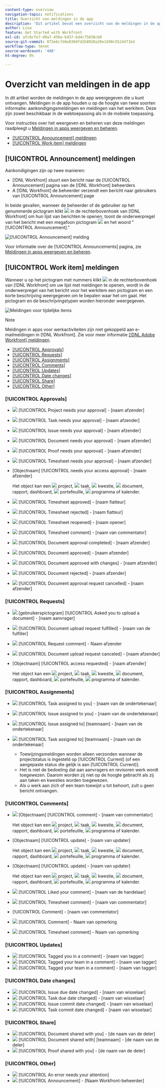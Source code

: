 ```yaml
---
content-type: overview
navigation-topic: notifications
title: Overzicht van meldingen in de app
description: 'Dit artikel bevat een overzicht van de meldingen in de app die u kunt ontvangen. Meldingen in de app houden u op de hoogte van twee soorten informatie: aankondigingsmeldingen en meldingen van het werkitem. Deze zijn zowel beschikbaar in de webtoepassing als in de mobiele toepassing.'
author: Lisa
feature: Get Started with Workfront
exl-id: afc8cfe7-d9a7-458a-b437-bd4c75838cb0
source-git-commit: 073e6c7d4e830dfd2b8920a20e1490c5524d71bd
workflow-type: tm+mt
source-wordcount: '488'
ht-degree: 0%

---
```


# Overzicht van meldingen in de app

In dit artikel worden de meldingen in de app weergegeven die u kunt ontvangen. Meldingen in de app houden u op de hoogte van twee soorten informatie: aankondigingsmeldingen en meldingen van het werkitem. Deze zijn zowel beschikbaar in de webtoepassing als in de mobiele toepassing.

Voor instructies over het weergeven en beheren van deze meldingen raadpleegt u [Meldingen in apps weergeven en beheren](../../workfront-basics/using-notifications/view-and-manage-in-app-notifications.md).

* [[!UICONTROL Announcement] meldingen](#announcement-notifications)
* [[!UICONTROL Work item] meldingen](#work-item-notifications)

## [!UICONTROL Announcement] meldingen

Aankondigingen zijn op twee manieren:

* [!DNL Workfront] stuurt een bericht naar de [!UICONTROL Announcement] pagina van de [!DNL Workfront] beheerders
* A [!DNL Workfront] de beheerder verzendt een bericht naar gebruikers van [!UICONTROL Announcement] page

In beide gevallen, wanneer de beheerder of de gebruiker op het genummerde pictogram klikt ![](assets/notifications-icon-jewel.jpg) in de rechterbovenhoek van [!DNL Workfront] om hun lijst van berichten te openen, toont de onderwerpregel van het bericht met een megafoon pictogram ![](assets/announcement.png) en het woord &quot;[!UICONTROL Announcement].&quot;

![[!UICONTROL Announcement] melding](assets/notification-list-announcement-350x271.png)

Voor informatie over de [!UICONTROL Announcements] pagina, zie [Meldingen in apps weergeven en beheren](../../workfront-basics/using-notifications/view-and-manage-in-app-notifications.md).

## [!UICONTROL Work item] meldingen

Wanneer u op het pictogram met nummers klikt ![](assets/notifications-icon-jewel.jpg) in de rechterbovenhoek van [!DNL Workfront] om uw lijst met meldingen te openen, wordt in de onderwerpregel van het bericht voor het werkitem een pictogram en een korte beschrijving weergegeven om te bepalen waar het om gaat. Het pictogram en de beschrijvingstypen worden hieronder weergegeven.

![Meldingen voor tijdelijke items](assets/notification-list-work-items-350x247.png)

>[!NOTE]
>
>Meldingen in apps voor werkactiviteiten zijn niet gekoppeld aan e-mailmeldingen in [!DNL Workfront]. Zie voor meer informatie [[!DNL Adobe Workfront] meldingen](../../workfront-basics/using-notifications/wf-notifications.md).

* [[!UICONTROL Approvals]](#approvals)
* [[!UICONTROL Requests]](#requests)
* [[!UICONTROL Assignments]](#assignments)
* [[!UICONTROL Comments]](#comments)
* [[!UICONTROL Updates]](#updates)
* [[!UICONTROL Date changes]](#date-changes)
* [[!UICONTROL Share]](#share)
* [[!UICONTROL Other]](#other)

### [!UICONTROL Approvals]

* ![](assets/prjneedsapprvl.png) [!UICONTROL Project needs your approval] - [naam afzender]
* ![](assets/icon-taskassngdtoyou.png) [!UICONTROL Task needs your approval] - [naam afzender]
* ![](assets/issue.png) [!UICONTROL Issue needs your approval] - [naam afzender]
* ![](assets/document.png) [!UICONTROL Document needs your approval] - [naam afzender]
* ![](assets/proof.png) [!UICONTROL Proof needs your approval] - [naam afzender]
* ![](assets/timesheet.png) [!UICONTROL Timesheet needs your approval] - [naam afzender]

   <!--
  <li data-mc-conditions="QuicksilverOrClassic.Draft mode,QuicksilverOrClassic.Quicksilver"> <img src="assets/portfolio.png"> You need to approve a portfolio</li>
  -->

* [Objectnaam] [!UICONTROL needs your access approval] - [naam afzender]

   Het object kan een ![](assets/prjneedsapprvl.png)  project, ![](assets/icon-taskassngdtoyou.png) taak, ![](assets/issue.png) kwestie, ![](assets/document.png)  document, rapport, dashboard, ![](assets/portfolio.png) portefeuille, ![](assets/program.png) programma of kalender.

* ![](assets/timesheet.png) [!UICONTROL Timesheet approved] - [naam fiatteur]
* ![](assets/timesheet.png) [!UICONTROL Timesheet rejected] - [naam fiatteur]
* ![](assets/timesheet.png) [!UICONTROL Timesheet reopened] - [naam opener]
* ![](assets/timesheet.png) [!UICONTROL Timesheet comment] - [naam van commentator]
* ![](assets/document.png) [!UICONTROL Document approval completed] - [naam afzender]
* ![](assets/document.png) [!UICONTROL Document approved] - [naam afzender]
* ![](assets/document.png) [!UICONTROL Document approved with changes] - [naam afzender]
* ![](assets/document.png) [!UICONTROL Document rejected] - [naam afzender]
* ![](assets/document.png) [!UICONTROL Document approval request cancelled] - [naam afzender]

### [!UICONTROL Requests]

* ![](assets/document.png) [gebruikerspictogram] [!UICONTROL Asked you to upload a document] - [naam aanvrager]
* ![](assets/document.png) [!UICONTROL Document upload request fulfilled] - [naam van de fulfiller]
* ![](assets/user.png) [!UICONTROL Request comment] - Naam afzender
* ![](assets/document.png) [!UICONTROL Document upload request canceled] - [naam afzender]
* [Objectnaam] [!UICONTROL access requested] - [naam afzender]

   Het object kan een ![](assets/prjneedsapprvl.png)  project, ![](assets/icon-taskassngdtoyou.png) taak, ![](assets/issue.png) kwestie, ![](assets/document.png)  document, rapport, dashboard, ![](assets/portfolio.png) portefeuille, ![](assets/program.png) programma of kalender.

### [!UICONTROL Assignments]

* ![](assets/icon-taskassngdtoyou.png) [!UICONTROL Task assigned to you] - [naam van de ondertekenaar]
* ![](assets/issue.png) [!UICONTROL Issue assigned to you] - [naam van de ondertekenaar]
* ![](assets/issue.png) [!UICONTROL Issue assigned to] [teamnaam] - [naam van de ondertekenaar]
* ![](assets/icon-taskassngdtoyou.png) [!UICONTROL Task assigned to] [teamnaam] - [naam van de ondertekenaar]

   * Toewijzingsmeldingen worden alleen verzonden wanneer de projectstatus is ingesteld op [!UICONTROL Current] (of een aangepaste status die gelijk is aan [!UICONTROL Current)].
   * Het is niet de bedoeling dat aan aanvragers en revisoren werk wordt toegewezen. Daarom worden zij niet op de hoogte gebracht als zij aan taken en kwesties worden toegewezen.
   * Als u werk aan zich of een team toewijst u tot behoort, zult u geen bericht ontvangen.

### [!UICONTROL Comments]

* ![](assets/user.png) [Objectnaam] [!UICONTROL comment] - [naam van commentator]

   Het object kan een ![](assets/prjneedsapprvl.png)  project, ![](assets/icon-taskassngdtoyou.png) taak, ![](assets/issue.png) kwestie, ![](assets/document.png)  document, rapport, dashboard, ![](assets/portfolio.png) portefeuille, ![](assets/program.png) programma of kalender.

* [Objectnaam] [!UICONTROL update] - [naam van updater]

   Het object kan een ![](assets/prjneedsapprvl.png)  project, ![](assets/icon-taskassngdtoyou.png) taak, ![](assets/issue.png) kwestie, ![](assets/document.png)  document, rapport, dashboard, ![](assets/portfolio.png) portefeuille, ![](assets/program.png) programma of kalender.

* [Objectnaam] [!UICONTROL update] - [naam van updater]

   Het object kan een ![](assets/prjneedsapprvl.png)  project, ![](assets/icon-taskassngdtoyou.png) taak, ![](assets/issue.png) kwestie, ![](assets/document.png)  document, rapport, dashboard, ![](assets/portfolio.png) portefeuille, ![](assets/program.png) programma of kalender.

* ![](assets/user.png) [!UICONTROL Liked your comment] - [naam van de handelaar]
* ![](assets/timesheet.png) [!UICONTROL Timesheet comment] - [naam van commentator]
* [!UICONTROL Comment] - [naam van commentator]
* ![](assets/user.png) [!UICONTROL Comment] - Naam van opmerking
* ![](assets/timesheet.png) [!UICONTROL Timesheet comment] - Naam van opmerking

### [!UICONTROL Updates]

* ![](assets/user.png) [!UICONTROL Tagged you in a comment] - [naam van tagger]
* ![](assets/user.png) [!UICONTROL Tagged your team in a comment] - [naam van tagger]
* ![](assets/user.png) [!UICONTROL Tagged your team in a comment] - [naam van tagger]

### [!UICONTROL Date changes]

* ![](assets/issue.png) [!UICONTROL Issue due date changed] - [naam van wisselaar]
* ![](assets/icon-taskassngdtoyou.png) [!UICONTROL Task due date changed] - [naam van wisselaar]
* ![](assets/issue.png) [!UICONTROL Issue commit date changed] - [naam van wisselaar]
* ![](assets/icon-taskassngdtoyou.png) [!UICONTROL Task commit date changed] - [naam van wisselaar]

### [!UICONTROL Share]

* ![](assets/document.png) [!UICONTROL Document shared with you] - [de naam van de deler]
* ![](assets/document.png) [!UICONTROL Document shared with] [teamnaam] - [de naam van de deler]
* ![](assets/proof.png) [!UICONTROL Proof shared with you] - [de naam van de deler]

### [!UICONTROL Other]

* ![](assets/error.png) [!UICONTROL An error needs your attention]
* ![](assets/announcement.png) [!UICONTROL Announcement] - [Naam Workfront-beheerder]
